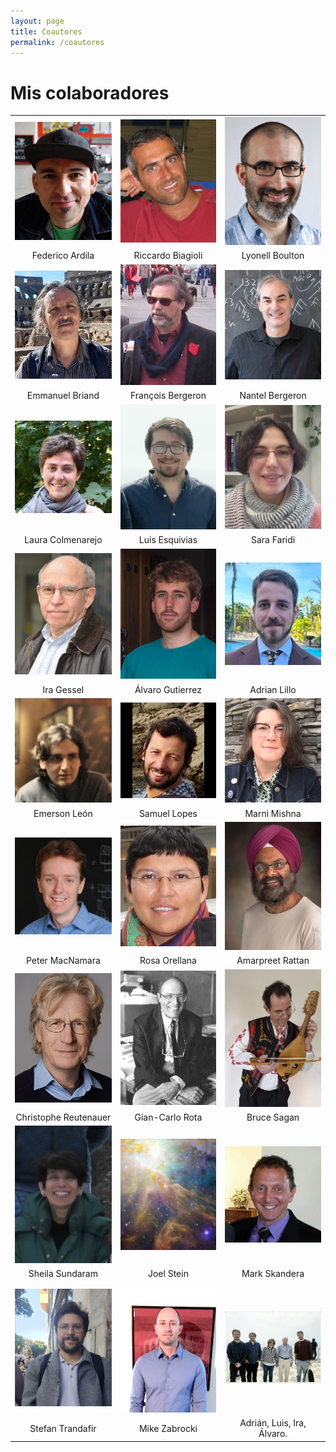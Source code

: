 ```yaml
---
layout: page
title: Coautores
permalink: /coautores
---
```


# Mis colaboradores


| | | |
|:-------------------------:|:-------------------------:|:-------------------------:|
|<img width="160"   src="federico.jpg"> |  <img width="160"   src="riccardo.jpg"> | <img width="160"   src="Lyonell.jpg"> |
| Federico Ardila | Riccardo Biagioli | Lyonell Boulton |
|<img width="160"   src="emmanuel.jpg">   | <img width="160"   src="francois.jpg"> |<img width="160"  src="nantel.jpg"> |
| Emmanuel Briand | François Bergeron | Nantel Bergeron |
|<img width="160"  src="laura.jpg"> |<img width="160"   src="luis.jpg">|<img width="160"   src="sara.jpg"> |
| Laura Colmenarejo | Luis Esquivias | Sara Faridi | 
|<img width="160"  src="ira.jpg"> |<img width="160"   src="alvaro.jpg">|<img width="160"   src="adrian.jpg"> |
| Ira Gessel | Álvaro Gutierrez | Adrian Lillo | 
|<img width="160"  src="emerson.jpg"> |<img width="160"   src="samuel.jpg">|<img width="160"   src="marni.jpg"> |
| Emerson León | Samuel Lopes | Marni Mishna | 
|<img width="160"  src="peter.jpg"> |<img width="160"   src="rosa.png">|<img width="160"   src="amarpreet.png"> |
| Peter MacNamara  | Rosa Orellana | Amarpreet Rattan |
|<img width="160"   src="christophe.jpg"> |  <img width="160"   src="Rota.jpeg"> | <img width="160"   src="bruce.jpg"> |
| Christophe Reutenauer  | Gian-Carlo Rota | Bruce Sagan |
|<img width="160"   src="sheila.jpg"> |  <img width="160"   src="joelS.jpeg"> | <img width="160"   src="mark.jpg"> |
| Sheila Sundaram  | Joel Stein | Mark Skandera |
| <img width="160"   src="Stefan3.png">  |<img width="160"   src="mike.jpg"> |  <img width="160"   src="Conira.png">  |
| Stefan Trandafir   | Mike Zabrocki  | Adrián, Luis, Ira, Álvaro.   |

